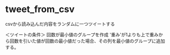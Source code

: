 # tweet_from_csv
csvから読み込んだ内容をランダムに一つツイートする

＜ツイートの条件＞
回数が最小値のグループを作成
'重み'が1よりも上で重みから回数を引いた値が回数の最小値だった場合、その列を最小値のグループに追加する。

